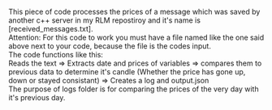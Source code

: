 This piece of code processes the prices of a message which was saved by another c++ server in my RLM repostiroy and it's name is [received_messages.txt].  
Attention: For this code to work you must have a file named like the one said above next to your code, because the file is the codes input.  
The code functions like this:  
Reads the text => Extracts date and prices of variables => compares them to previous data to determine it's candle (Whether the price has gone up, down or stayed consistant) => Creates a log and output.json  
The purpose of logs folder is for comparing the prices of the very day with it's previous day. 
